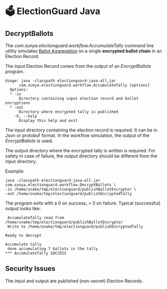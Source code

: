 # 🗳 ElectionGuard Java 

## DecryptBallots

The _com.sunya.electionguard.workflow.AccumulateTally_ command line utility simulates
[Ballot Aggregation](https://www.electionguard.vote/spec/0.95.0/6_Ballot_aggregation/)
on a single __encrypted ballot chain__ in an Election Record. 

The input Election Record comes from the output of an _EncryptBallots_ program.

````
Usage: java -classpath electionguard-java-all.jar 
      com.sunya.electionguard.workflow.AccumulateTally [options]
  Options:
  * -in
      Directory containing input election record and ballot encryptions
  * -out
      Directory where encrypted tally is published
    -h, --help
      Display this help and exit
````

The input directory containing the election record is required. It can be in Json or protobuf format. 
In the workflow simulation, the output of the _EncryptBallots_ is used.

The output directory where the encrypted tally is written is required.
For safety in case of failure, the output directory should be different from the input directory.

Example:

````
java -classpath electionguard-java-all.jar com.sunya.electionguard.workflow.DecryptBallots \
-in /home/snake/tmp/electionguard/publishBallotEncryptor \
-out /home/snake/tmp/electionguard/publishEncryptedTally
````

The program exits with a 0 on success, > 0 on failure.
Typical (successful) output looks like:

````
 AccumulateTally read from /home/snake/tmp/electionguard/publishBallotEncryptor
 Write to /home/snake/tmp/electionguard/publishEncryptedTally

Ready to decrypt

Accumulate tally
 done accumulating 7 ballots in the tally
*** AccumulateTally SUCCESS
````

## Security Issues

The input and output are published (non-secret) Election Records.
